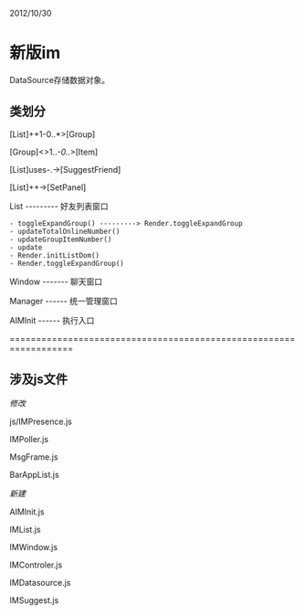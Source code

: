 2012/10/30

# 新版im

DataSource存储数据对象。


## 类划分


[List]++1-0..*>[Group]

[Group]<>1..*-0..*>[Item]

[List]uses-.->[SuggestFriend]

[List]++->[SetPanel]

List --------- 好友列表窗口

	- toggleExpandGroup() ---------> Render.toggleExpandGroup
	- updateTotalOnlineNumber()
	- updateGroupItemNumber()
	- update
	- Render.initListDom()
	- Render.toggleExpandGroup()

Window ------- 聊天窗口

Manager ------ 统一管理窗口

AIMInit ------ 执行入口

==================================================================

## 涉及js文件

*修改*

js/IMPresence.js

IMPoller.js

MsgFrame.js

BarAppList.js

*新建*

AIMInit.js

IMList.js

IMWindow.js

IMControler.js

IMDatasource.js

IMSuggest.js




